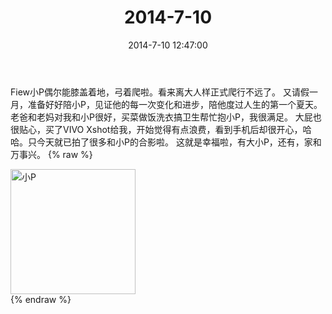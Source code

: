 ﻿---
title: "2014-7-10"
date: 2014-7-10 12:47:00
tags: 文字
categories: 妈妈
---
Fiew小P偶尔能膝盖着地，弓着爬啦。看来离大人样正式爬行不远了。
又请假一月，准备好好陪小P，见证他的每一次变化和进步，陪他度过人生的第一个夏天。
老爸和老妈对我和小P很好，买菜做饭洗衣搞卫生帮忙抱小P，我很满足。
大屁也很贴心，买了VIVO Xshot给我，开始觉得有点浪费，看到手机后却很开心，哈哈。只今天就已拍了很多和小P的合影啦。
这就是幸福啦，有大小P，还有，家和万事兴。
{% raw %}
<div style="width:500 px">
<div style="float:left; width:100 px"><img src="/images/微信图片_20171010153938.jpg" width="200" alt="小P"></div>
<div style="clear:both"></div>
</div>
{% endraw %}